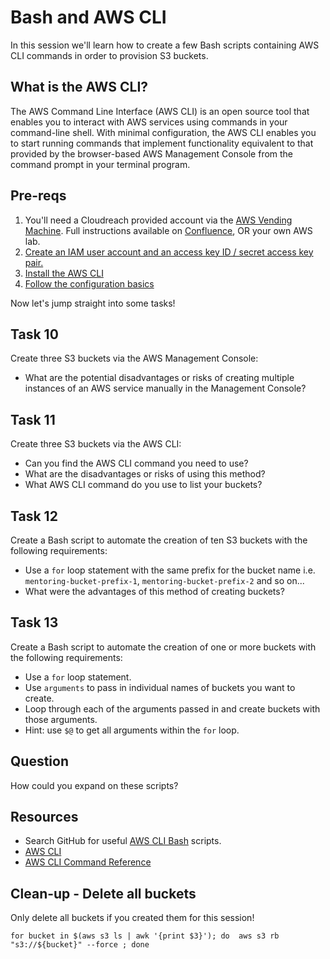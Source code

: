 # Bash and AWS CLI

In this session we'll learn how to create a few Bash scripts containing AWS CLI commands in order to provision S3 buckets.

## What is the AWS CLI?

The AWS Command Line Interface (AWS CLI) is an open source tool that enables you to interact with AWS services using commands in your command-line shell. With minimal configuration, the AWS CLI enables you to start running commands that implement functionality equivalent to that provided by the browser-based AWS Management Console from the command prompt in your terminal program.

## Pre-reqs

1. You'll need a Cloudreach provided account via the [AWS Vending Machine](https://aws.vending-machine.cloudreach.io/home/welcome). Full instructions available on [Confluence](https://cloudreach.jira.com/wiki/spaces/IT/pages/3704979661/New+AWS+Labs), OR your own AWS lab.
2. [Create an IAM user account and an access key ID / secret access key pair.](https://docs.aws.amazon.com/cli/latest/userguide/getting-started-prereqs.html)
3. [Install the AWS CLI](https://docs.aws.amazon.com/cli/latest/userguide/getting-started-install.html)
4. [Follow the configuration basics](https://docs.aws.amazon.com/cli/latest/userguide/cli-configure-quickstart.html)

Now let's jump straight into some tasks!

## Task 10

Create three S3 buckets via the AWS Management Console:
- What are the potential disadvantages or risks of creating multiple instances of an AWS service manually in the Management Console?

## Task 11

Create three S3 buckets via the AWS CLI:
- Can you find the AWS CLI command you need to use?
- What are the disadvantages or risks of using this method? 
- What AWS CLI command do you use to list your buckets?

## Task 12

Create a Bash script to automate the creation of ten S3 buckets with the following requirements:
- Use a `for` loop statement with the same prefix for the bucket name i.e. `mentoring-bucket-prefix-1`, `mentoring-bucket-prefix-2` and so on...
- What were the advantages of this method of creating buckets?

## Task 13

Create a Bash script to automate the creation of one or more buckets with the following requirements:
- Use a `for` loop statement.
- Use `arguments` to pass in individual names of buckets you want to create.
- Loop through each of the arguments passed in and create buckets with those arguments.
- Hint: use `$@` to get all arguments within the `for` loop.

## Question

How could you expand on these scripts? 

## Resources

- Search GitHub for useful [AWS CLI Bash](https://github.com/search?q=aws+cli+bash+scripts) scripts.
- [AWS CLI](https://docs.aws.amazon.com/cli/index.html)
- [AWS CLI Command Reference](https://awscli.amazonaws.com/v2/documentation/api/latest/index.html)


## Clean-up - Delete all buckets

Only delete all buckets if you created them for this session!

```
for bucket in $(aws s3 ls | awk '{print $3}'); do  aws s3 rb "s3://${bucket}" --force ; done
```
